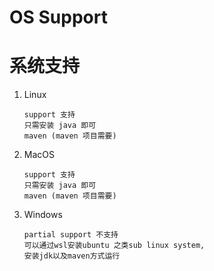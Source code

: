 # OS Support 

# 系统支持

1. Linux

   ```
   support 支持
   只需安装 java 即可
   maven (maven 项目需要)
   ```

2. MacOS

   ```
   support 支持
   只需安装 java 即可
   maven (maven 项目需要)
   ```

3. Windows

	```
	partial support 不支持
	可以通过wsl安装ubuntu 之类sub linux system,
	安装jdk以及maven方式运行
	```

